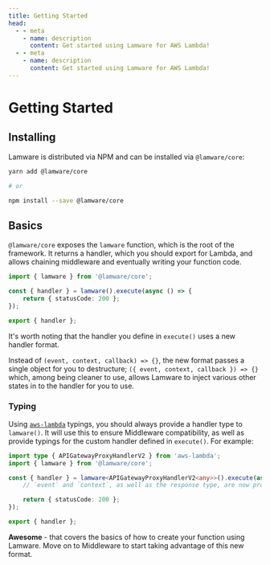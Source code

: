 ```yaml
---
title: Getting Started
head:
  - - meta
    - name: description
      content: Get started using Lamware for AWS Lambda!
  - - meta
    - name: description
      content: Get started using Lamware for AWS Lambda!
---
```


# Getting Started

## Installing

Lamware is distributed via NPM and can be installed via `@lamware/core`:

```bash
yarn add @lamware/core

# or

npm install --save @lamware/core
```

## Basics

`@lamware/core` exposes the `lamware` function, which is the root of the framework. It returns a handler, which you should export for Lambda, and allows chaining middleware and eventually writing your function code.

```typescript
import { lamware } from '@lamware/core';

const { handler } = lamware().execute(async () => {
    return { statusCode: 200 };
});

export { handler };
```

It's worth noting that the handler you define in `execute()` uses a new handler format.

Instead of `(event, context, callback) => {}`, the new format passes a single object for you to destructure; `({ event, context, callback }) => {}` which, among being cleaner to use, allows Lamware to inject various other states in to the handler for you to use.

### Typing

Using [`aws-lambda`](https://www.npmjs.com/package/@types/aws-lambda) typings, you should always provide a handler type to `lamware()`. It will use this to ensure Middleware compatibility, as well as provide typings for the custom handler defined in `execute()`. For example:

```typescript
import type { APIGatewayProxyHandlerV2 } from 'aws-lambda';
import { lamware } from '@lamware/core';

const { handler } = lamware<APIGatewayProxyHandlerV2<any>>().execute(async ({ event, context }) => {
    // `event` and `context`, as well as the response type, are now properly typed for API Gateway.

    return { statusCode: 200 };
});

export { handler };
```

**Awesome** - that covers the basics of how to create your function using Lamware. Move on to Middleware to start taking advantage of this new format.
